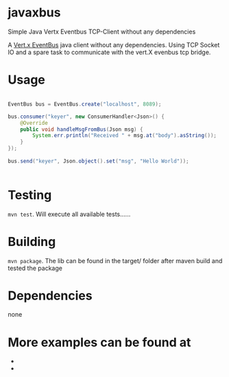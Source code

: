 # javaxbus
Simple Java Vertx  Eventbus  TCP-Client without any dependencies

A [Vert.x EventBus](http://vertx.io/docs/vertx-core/java/#event_bus) java client without any dependencies. Using TCP Socket
IO and a spare task to communicate with the vert.X evenbus tcp bridge. 


# Usage
```java

EventBus bus = EventBus.create("localhost", 8089);

bus.consumer("keyer", new ConsumerHandler<Json>() {
	@Override
    public void handleMsgFromBus(Json msg) {
    	System.err.println("Received " + msg.at("body").asString());
    }
});
   
bus.send("keyer", Json.object().set("msg", "Hello World"));
     
```





# Testing
`mvn test`. Will execute all available tests......  

# Building

`mvn package`. The lib can be found in the target/ folder after maven build and tested the package

# Dependencies
none

# More examples can be found at  
* 
* 
